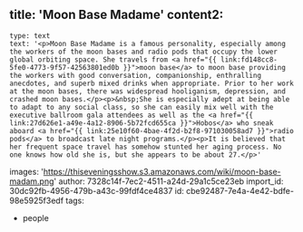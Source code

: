 title: 'Moon Base Madame'
content2:
  -
    type: text
    text: '<p>Moon Base Madame is a famous personality, especially among the workers of the moon bases and radio pods that occupy the lower global orbiting space. She travels from <a href="{{ link:fd148cc8-5fe0-4773-9f57-42563801ed0b }}">moon base</a> to moon base providing the workers with good conversation, companionship, enthralling anecdotes, and superb mixed drinks when appropriate. Prior to her work at the moon bases, there was widespread hooliganism, depression, and crashed moon bases.</p><p>&nbsp;She is especially adept at being able to adapt to any social class, so she can easily mix well with the executive ballroom gala attendees as well as the <a href="{{ link:27d626e1-a49e-4a12-8906-5b72fcd655ca }}">Hobos</a> who sneak aboard <a href="{{ link:25e10f60-4bae-4f2d-b2f8-971030058ad7 }}">radio pods</a> to broadcast late night programs.</p><p>It is believed that her frequent space travel has somehow stunted her aging process. No one knows how old she is, but she appears to be about 27.</p>'
images: 'https://thiseveningsshow.s3.amazonaws.com/wiki/moon-base-madam.png'
author: 7328c14f-7ec2-4511-a24d-29a1c5ce23eb
import_id: 30dc92fb-4956-479b-a43c-99fdf4ce4837
id: cbe92487-7e4a-4e42-bdfe-98e5925f3edf
tags:
  - people
